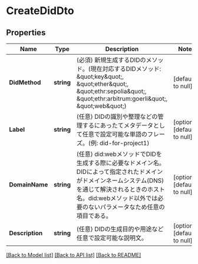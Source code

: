 # CreateDidDto

## Properties
Name | Type | Description | Notes
------------ | ------------- | ------------- | -------------
**DidMethod** | **string** | (必須) 新規生成するDIDのメソッド。(現在対応するDIDメソッド: \&quot;key\&quot;, \&quot;ether\&quot;, \&quot;ethr:sepolia\&quot;, \&quot;ethr:arbitrum:goerli\&quot;, \&quot;web\&quot;) | [default to null]
**Label** | **string** | (任意) DIDの識別や整理などの管理するにあったてメタデータとして任意で設定可能な単語のフレーズ。(例: did-for-project1) | [optional] [default to null]
**DomainName** | **string** | (任意) did:webメソッドでDIDを生成する際に必要なドメイン名。DIDによって指定されたドメインがドメインネームシステム(DNS)を通じて解決されるときのホスト名。did:webメソッド以外では必要のないパラメータなため任意の項目である。 | [optional] [default to null]
**Description** | **string** | (任意) DIDの生成目的や用途など任意で設定可能な説明文。 | [optional] [default to null]

[[Back to Model list]](../README.md#documentation-for-models) [[Back to API list]](../README.md#documentation-for-api-endpoints) [[Back to README]](../README.md)

